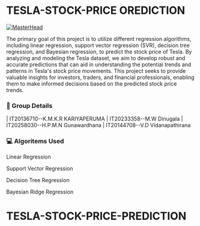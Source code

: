 
# TESLA-STOCK-PRICE OREDICTION 

[![MasterHead](https://techblog.smc.it/static/c5256a11117134b1d5f3bd35c479db40/a41d1/ml.jpg)](https://rishavchada.io)


The primary goal of this project is to utilize different regression algorithms, including linear regression, support vector regression (SVR), decision tree regression, and Bayesian regression, to predict the stock price of Tesla. By analyzing and modeling the Tesla dataset, we aim to develop robust and accurate predictions that can aid in understanding the potential trends and patterns in Tesla's stock price movements. This project seeks to provide valuable insights for investors, traders, and financial professionals, enabling them to make informed decisions based on the predicted stock price trends.



### 💂 Group Details


|  IT20136710--K.M.K.R KARIYAPERUMA 
|  IT20233358--M.W Dinugala
|  IT20258030--H.P.M.N Gunawardhana 
|  IT20144708--V.D Vidanapathirana 



### 💻 Algoritems Used

Linear Regression

Support Vector Regression

Decision Tree Regression

Bayesian Ridge Regression
# TESLA-STOCK-PRICE-PREDICTION
